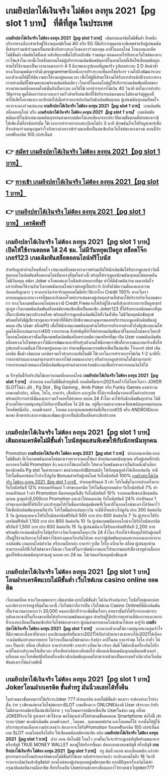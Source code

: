 # เกมยิงปลาได้เงินจริง ไม่ต้อง ลงทุน 2021【pg slot 1 บาท】  ที่ดีที่สุด ในประเทศ

**เกมยิงปลาได้เงินจริง ไม่ต้อง ลงทุน 2021【pg slot 1 บาท】** เติมถอนเครดิตไม่มีขั้นต่ำ  อีกหนึ่งบริการทางเลือกสำหรับผู้ใช้งานยุคสมัยใหม่ 4G หรือ 5G ที่มีบริการสุดแสนจะพิเศษสำหรับผู้เล่นพนันที่เข้ามาร่วมเข้าร่วมมาเป็นสมาชิกกับทางทางเว็บของเราร่วมลงทุน คาสิโนออนไลน์ โอนถอนเครดิต ไม่มีขั้นต่ำ เดิมพันได้ตั้งแต่ หลักสิบบาทขึ้นไปถึงหลักพัน ร่วมสนุก ผ่อนคลายไปกับทางเว็บไซต์ของทางเราได้แล้วในเวลานี้เว็บสล็อตออนไลน์ผู้บริการเกมเดิมพันพนันคาสิโนออนไลน์ที่เปิดให้เซียนพนันทุกท่านได้ใช้งานมาเป็นเวลานานมากกว่า 4 ปี มีภาพและรูปแบบที่ดูสมจริง รูปแบบระบบ 3 D
มิหนำซ้ำทางเว็บเกมพนันเรายังมี  programmerมือหนึ่งการสร้างระบบที่คอยให้บริการ  รวมไปถึงพัฒนาระบบและตัวเกมให้มีให้มีความน่าใช้งานอยู่ตลอดเวลา เพื่อให้ผู้ที่เข้ามาใช้งานได้รับการปรนนิบัติจากทางทางเราอย่างเต็มที่ไม่ขาดตกบกพร่องแม้แต่นิดเดียว เว็บคาสิโนออนไลน์ผู้ให้บริการเกมเดิมพันสล็อตของทางค่ายเกมสล็อตออนไลน์นั้นยังเป็นระบบ ออโต้ใช้เวลาทำรายการไม่เกิน 40 วินาที ต่อในการทำประวัติธุกรรม พูดได้เลยว่าสะดวกและรวดเร็วสำหรับสมาชิกที่ใช้บริการแน่นอนและไม่ต้องแจ้งผู้ดูแลที่ทำให้เสียโอกาสและเวลาอีกต่อไปเมื่อทำรายการฝากงินกับนักเดิมพันทุกคน
ผู้เล่นพนันทุกคนที่สนใจอยากจะลองร่วมเล่นเกม **เกมยิงปลาได้เงินจริง ไม่ต้อง ลงทุน 2021【pg slot 1 บาท】** เกมเดิมพันสล็อตออนไลน์ หรือ ***เกมยิงปลาได้เงินจริง ไม่ต้อง ลงทุน 2021【pg slot 1 บาท】*** เกมเดิมพันพนันคาสิโนนักเล่นเกมพนันทุกท่านสามารถสมัครได้เลยเพียงกรอกประวัติตามขั้นตอนที่ค่ายของเรามีให้เพียงไม่กี่ลำดับเท่านั้น ใช้เวลาการทำรายการลงทะเบียนไม่ถึง 3 นาที นักพนันก็จะได้รับยูสเซอร์เพื่อที่จะเข้ามาร่วมสนุกสุดเร้าใจกับทางค่ายเราเข้าร่วมมาเพื่อเป็นสมาชิกกับเว็บไซต์ของทางเราณ ตอนนี้รับเลยฟรีเครดิต 100 เปอร์เซ็นต์ 

## 👉 [สมัคร เกมยิงปลาได้เงินจริง ไม่ต้อง ลงทุน 2021【pg slot 1 บาท】](https://archa888.com/)
## 👉 [ทางเข้า เกมยิงปลาได้เงินจริง ไม่ต้อง ลงทุน 2021【pg slot 1 บาท】](https://archa888.com/)
## 👉 [เกมยิงปลาได้เงินจริง ไม่ต้อง ลงทุน 2021【pg slot 1 บาท】 เครดิตฟรี](https://archa888.com/)

## เกมยิงปลาได้เงินจริง ไม่ต้อง ลงทุน 2021【pg slot 1 บาท】 เปิดให้ใช้งานตลอด ได้ 24 ชม. ไม่มีวันหยุดเปิดยูส สล็อตโจ๊กเกอร์123 เกมเดิมพันสล็อตออนไลน์ฟรีโบนัส

สำหรับลูกค้าท่านไหนที่สนใจ เล่นเกมสล็อตของทางเราพร้อมเปิดให้นักเดิมพันได้รับการดูแลแล้ววันนี้สุดยอดเว็บเดิมพันสล็อตออนไลน์ที่มาแรงที่สุดในช่วงนี้ พร้อมให้การดูแลนักพนันทุกคนได้ตลอดคืน ไม่มีวันหยุด สมัคร Joker แจ็กพอตและโบนัสเข้าบ่อยมากที่สุด ทำให้มีนักพนันจำนวนมากติดใจแล้วกลับมาใช้งานกับเว็บเกมพนันออนไลน์เราต่ออยู่เป็นประจำ อีกทั้งยังมีความมั่นคงและความปลอดภัยสูงมาก ๆ ทางการเงินจ่ายจริงทุกยอดไม่มีประวัติการโกง Credit 100% ทางเว็บเราครอบคลุมและครบวงจรที่สุดและยังตอบโจทย์การเล่นของผู้เล่นทุกท่านที่เข้ามาใช้บริการกับเว็บเกมของเรา
ทางเว็บเกมพนันออนไลน์ของเรามี Credit Freeแจกให้กับผู้ใช้งานที่เข้ามาทำรายการเปิดยูสเซอร์ทุกยูส เว็บเกมพนันเดิมพันสล็อตสมัครสมาชิกเพื่อเป็นสมาชิก Joker123 ที่ได้รับกระแสนิยมมากที่สุดเป็นระดับต้นๆของประเทศไทย พร้อมบริการดูแลนักเดิมพันได้ทั้งวันทั้งคืน ไม่มีวันหยุดนักขัตฤกษ์พร้อมทั้งยังมีผู้เชี่ยวชาญและเจ้าหน้าที่ที่มีประสิทธิภาพและคุณภาพคอยบริการและดูแลนักเดิมพันอยู่ตลอด เปิด User สล็อตPG เพื่อให้นักเล่นเกมพนันทุกท่านได้รับการบริการอย่างทั่วถึงมีรูปแบบเกมให้คุณได้เลือกเล่นมากกว่า400 รายการเกม
สิ่งสำคัญที่ทำให้ค่ายเกมเดิมพันคาสิโนออนไลน์ของเว็บคาสิโนออนไลน์ของเรานั้นเป็นเกมพนันเดิมพันสล็อตระบบมีความเสถียรที่สุด  เปิด User  เกมพนันเดิมพันสล็อตทางเว็บไซต์ของเราได้มีการพัฒนาและปรับปรุงตัวเกมให้มีภาพกราฟิกที่สวยงามและสมจริงเพื่อให้รูปแบบตัวเกมนั้นน่าใช้งานอยู่ตลอดเวลา ทำตามขั้นตอนการสมัครเพื่อเป็นสมาชิก โจ๊กเกอร์ slot เติมเครดิต ขั้นต่ำ เติมถอน เครดิตรวดเร็วด้วยระบบอัตโนมัติ ใช้เวลาในการทำรายการไม่เกิน 1-2 นาทีทั้งรายการฝากและถอนสามารถทำรายการได้ด้วยตนเองง่ายๆ หรือถ้าหากลูกค้าท่านใดไม่สามารถทำรายการถอนด้วยตนเองได้นักเดิมพันทุกท่านสามารถแจ้งพนักงานเพื่อทำรายการถอนเงินให้ได้

ณ ปัจจุบันนี้รับประกันได้เลยว่าเกมสล็อตออนไลน์ **เกมยิงปลาได้เงินจริง ไม่ต้อง ลงทุน 2021【pg slot 1 บาท】** ฝากถอน แบบไม่มีขั้นต่ำทรูมันนี่ ยอดฮิตที่มาแรง2021เลยก็ว่าได้โดยเว็บเรา JOKER SLOTได้นำ  Jili , Pg Slot , Big Gaming , Amb Poker หรือ Funky Games แหล่งรวมเกมเกมยิงปลา, สล็อต, ไฮโล, บาคาร่า, เสือมังกร และรูเล็ต ที่ได้การเชื่อมั่นจากคาสิโนต่างประเทศ พร้อมบริการอย่าดีมั่นคงและรวดเร็วคอยให้คำตอบ ตลอด 24 ชั่วโมง มาให้กับนักเดิมพันทุกท่าน ได้มีตัวเกมให้ความสนุกสนุกไปกับการปั่นสล็อต ได้ 24 ชม. อยู่ที่ความสะดวกของเซียนพนันทุกคนผ่านบนโทรศัพท์มือถือ , คอมพิวเตอร์ , ไอแพด และทุกแพลตฟอร์มที่เป็นระบบIOS หรือ ANDROIDแบบพกพา ศึกษาประสบการณ์และพัฒนาสู่การเป็นนักปั่นสล็อตระดับประเทศ

## เกมยิงปลาได้เงินจริง ไม่ต้อง ลงทุน 2021【pg slot 1 บาท】 เติมถอนเครดิตไม่มีขั้นต่ำ โบนัสสุดแสนพิเศษให้กับนักพนันทุกคน

 Promotion  **เกมยิงปลาได้เงินจริง ไม่ต้อง ลงทุน 2021【pg slot 1 บาท】** ฝากถอนเครดิต แบบไม่มีขั้นต่ำ ที่เว็บเกมพนันออนไลน์ของเราอยากจะมอบให้แก่  นักเล่นเกมพนันทุกคน หรือผู้เล่นที่กำลังอยากหาเว็บที่มี  Promotion ดีๆ และการให้แบบไม่กั๊ก ให้ทางเว็บพนันของเราเป็นอีกหนึ่งตัวเลือกของนักพนัน Pg slot ในค่ายเกมเรา ขอนำเสนอกับBonusดีๆ ให้กับคุณลูกค้าได้เลือกเล่นกัน จะมีโปรโมชั่นเครดิตอะไรบ้างไปดูกัน
Bonusสำหรับผู้เล่นใหม่ รับโบนัสทันที 100% [เกมยิงปลาได้เงินจริง ไม่ต้อง ลงทุน 2021【pg slot 1 บาท】](https://archa888.com/) ทำยอดเทิร์นแค่ 3 เท่า
โปรโมชั่นในการฝากครั้งแรก รับโบนัสทันที 12% ทำยอดเทิร์นแค่ 1 เท่าของเครดิต
โปรโมชั่นทุกยอดฝาก รับโบนัสทันที 7% ทำยอดเทิร์นแค่ 1 เท่า
 Promotion คืนยอดทุนที่เสีย รับโบนัสทันที 10% จากยอดเสียของเซียนพนันทุกคน สูงสุดถึง5,000บาท
 Promotion แนะนำให้คนมาเล่น รับโบนัสทันที 24% ทำเทิร์นแค่ 1 เท่าของเครดิตที่ได้รับไป
และท้ายสุดโปรโมชั่นเครดิตสุดพิเศษที่เว็บคาสิโนออนไลน์ของเราได้จัดหาไว้ให้เพื่อนักเดิมพันทุกคนที่น่ารัก โปรโมชั่นฝากเล่นทุกๆวัน จะมีสิ่งไหนบ้างไปดูกัน
ฝาก 300 ติดต่อกัน 3 วัน ผู้เล่นทุกคนจะได้รับโบนัสเครดิตฟรีทันที 500 บาท
ฝาก 600 ติดต่อกัน 7 วัน ผู้เล่นจะได้รับเครดิตฟรีทันที 1,100 บาท
ฝาก 800 ติดต่อกัน 10 วัน ผู้เล่นเกมพนันออนไลน์จะได้รับโบนัสเครดิตฟรีทันที 1,500 บาท
ฝาก 600 ติดต่อกัน 15 วัน ผู้เล่นพนันจะได้รับเครดิตฟรีทันที 2,200 บาท
พร้อมมีการเล่นพนันที่จะได้ลุ้นรับรางวัลแจ็กพอตในทุกๆวัน 24 ชั่วโมง เรียกได้ว่าคืนทุนให้กับผู้เล่นที่เป็นผู้ใช้งานกับทางเว็บไซต์เราได้อย่างสุดเหวี่ยงกันไปเลย หากว่าผู้เดิมพันทุกคนอยากลองและอยากจะลงเดิมพัน เกมออนไลน์ทำเงิน หรือเกมป๊อกเด้ง บาคาร่า รูเล็ต ไฮโล แบ็กแจ๊ค สล็อต ผู้เล่นทุกท่านสามารถกดไปที่เว็บไซต์ของเราได้เลย เว็บคาสิโนเรามีพนักงานและโปรแกรมเมอร์เชี่ยวชาญด้านนี้คอยดูแลให้นักเล่นพนันทุกท่านอยู่ ตลอดเวลา 24 ชม. ไม่เว้นแต่วันหยุดนักขัตฤกษ์

## เกมยิงปลาได้เงินจริง ไม่ต้อง ลงทุน 2021【pg slot 1 บาท】 โอนฝากเครดิตแบบไม่มีขั้นต่ำ  เว็บไซต์เกม casino online ยอดฮิต

เว็บเกมสล็อต ทางเว็บเกมของเรา เติมเครดิต แบบไม่มีขั้นต่ำ ได้เงินจริงเล่นง่ายๆ โบนัสใหญ่แตกบ่อยและอัตราการจ่ายสูงที่สุดในเวลานี้ เว็บไซต์เราถือว่าเป็น เว็บไซต์เกม  Casino Onlineที่มีนักเดิมพันเป็นจำนวนมากมากกว่า 20,000 คนและมีถ้าทีว่าจะเพิ่มขึ้นเรื่อยๆ ค่ายเรานั้นยังได้รับจากองค์กรระบดับนานาชาติในเรื่องของเปิดให้บริการเกมพนันและดูแล สำหรับผู้ใช้บริการทุกท่านที่ต้องการและอยากที่จะลงทะเบียนเป็นสมาชิกกับเว็บไซต์ของทางเรา ผู้เล่นสามารถแอดไลน์เข้ามาได้เลย
	มารู้จัก **เกมยิงปลาได้เงินจริง ไม่ต้อง ลงทุน 2021【pg slot 1 บาท】** ออกแบบตัวเกมให้ความสนุกสนานสุดเร้าใจที่มีภาพและเนื้อหาที่น่าลอง และมีเกมสุดฮิตที่มาแรง2021ให้กับกำลังมาแรงแซงทางโค้ง2021ได้เลือกวางเดิมพันอย่างหลากหลาย  ไม่ว่าจะเป็นเกมไพ่สามกอง  ยิงปลา คาสิโนสด บาคาร่าสด ไฮโล กำถั่ว ไพ่แคง ปั่นแปะ สล็อต เสือมังกร บาคาร่าสายฟ้า บาคาร่า แบ็คแจ๊ค เก้าเก ดัมมี่ ไม่ต้องนั่งเครื่องบินไปถึงคาสิโนต่างประเทศให้เสียเวลา หรือเสียค่าเดินทางอีกต่อไป เพียงแค่เซียนพนันทุกคนมีคอมพิวเตอร์ , แท็บเลต และโทรศัพท์มือถือเครื่องเดียวนักเดิมพันทุกคนก็สามารถเข้ามาเป็นครอบครัวเดียวกับเว็บเดิมพันของเราได้แล้วสมัยนี้

## เกมยิงปลาได้เงินจริง ไม่ต้อง ลงทุน 2021【pg slot 1 บาท】 Jokerโอนฝากเครดิต ขั้นต่ำทรู มันนี่วอเลทได้ทั้งคืน

ในส่วนของขั้นตอนการใช้บริการJoker 777 ฝากเครดิต แบบไม่มีขั้นต่ำ ของเรา จะต้องทำอะไรบ้างนั้น ง่าย ๆ เพียงแค่ทางเว็บไซต์ของเราSLOT เกมเสี่ยงดวง ONLONEต้องมี User เข้าระบบ ถ้ายังไม่มีสามารถสมัครเป็นสมาชิกได้ง่าย ๆ จากโหมดการสมัครเพื่อเปิด Userในช่อง เมนู สล็อต JOKERจึงจะได้ ยูสเซอร์ เข้าใช้งาน พอได้มาแล้วก็ให้ทำตามขั้นตอนบน Smartphone  ต่อไปนี้
เข้าระบบ User  ของนักเดิมพัน คอมพิวเตอร์ , ไอแพด , ทุกแพลตฟอร์ม และไอแพดก็ได้
จากนั้นให้ผู้ใช้บริการทุกท่านเลือกความประสงค์ว่า ต้องการจะได้รับPromotion รับเลยฟรีเครดิต 100 เปอร์เซ็นต์  เกม SLOT ออนไลน์หรือไม่รับ
ให้เซียนพนันสมัครสมาชิก คลิก **เกมยิงปลาได้เงินจริง ไม่ต้อง ลงทุน 2021【pg slot 1 บาท】** ฝาก ถอน  อัตโนมัติ โอนไว ภาพในเว็บจะปรากฏเลขบัญชีพร้อมธนาคาร หรือบัญชี TRUE MONEY WALLET ของผู้ให้บริการขึ้นมา
คัดลอกหมายเลขบัญชี หรือบัญชี **เกมยิงปลาได้เงินจริง ไม่ต้อง ลงทุน 2021【pg slot 1 บาท】** ทรู มันนี่วอเลท ของเซียนพนัน แล้วทำธุรกรรมระบบโอนฝากเครดิตแบบไม่มีขั้นต่ำได้เลย
หลังทำรายการแล้ว รอประมาณไม่ถึง 18 วินาที ระบบจะเติมเงินเข้าบัญชีslot ออนไลน์ของผู้เล่นทุกคนผู้สมัครสมาชิก
หากมีปัญหาเรื่องเงินไม่เข้า กรุณาติดต่อทีมงานมืออาชีพ ที่ทำเรื่องเปิด Userผ่านช่องทางที่แนบเอาไว้ทางหน้าเว็บjoker777


